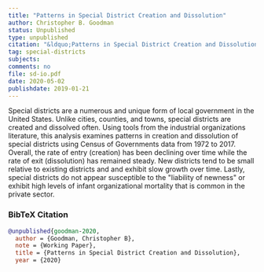 ```yaml
---
title: "Patterns in Special District Creation and Dissolution"
author: Christopher B. Goodman
status: Unpublished
type: unpublished
citation: "&ldquo;Patterns in Special District Creation and Dissolution.&rdquo;"
tag: special-districts
subjects:
comments: no
file: sd-io.pdf
date: 2020-05-02
publishdate: 2019-01-21
---
```


Special districts are a numerous and unique form of local government in the United States. Unlike cities, counties, and towns, special districts are created and dissolved often. Using tools from the industrial organizations literature, this analysis examines patterns in creation and dissolution of special districts using Census of Governments data from 1972 to 2017. Overall, the rate of entry (creation) has been declining over time while the rate of exit (dissolution) has remained steady. New districts tend to be small relative to existing districts and and exhibit slow growth over time. Lastly, special districts do not appear susceptible to the "liability of newness" or exhibit high levels of infant organizational mortality that is common in the private sector.

### BibTeX Citation
```bib
@unpublished{goodman-2020,
  author = {Goodman, Christopher B},
  note = {Working Paper},
  title = {Patterns in Special District Creation and Dissolution},
  year = {2020}
```
